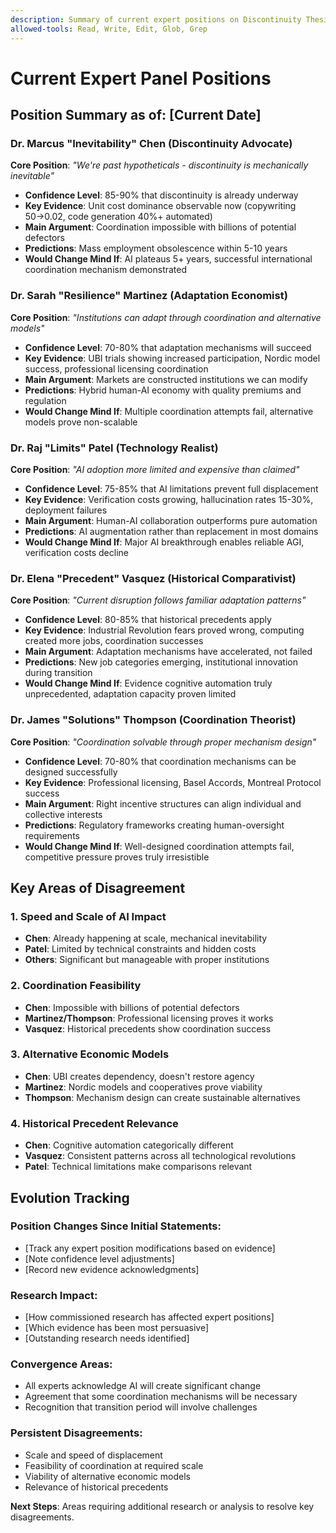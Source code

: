 ```yaml
---
description: Summary of current expert positions on Discontinuity Thesis - track evolving stances and disagreements
allowed-tools: Read, Write, Edit, Glob, Grep
---
```


# Current Expert Panel Positions

## Position Summary as of: [Current Date]

### Dr. Marcus "Inevitability" Chen (Discontinuity Advocate)
**Core Position**: *"We're past hypotheticals - discontinuity is mechanically inevitable"*
- **Confidence Level**: 85-90% that discontinuity is already underway
- **Key Evidence**: Unit cost dominance observable now (copywriting $50→$0.02, code generation 40%+ automated)
- **Main Argument**: Coordination impossible with billions of potential defectors
- **Predictions**: Mass employment obsolescence within 5-10 years
- **Would Change Mind If**: AI plateaus 5+ years, successful international coordination mechanism demonstrated

### Dr. Sarah "Resilience" Martinez (Adaptation Economist)  
**Core Position**: *"Institutions can adapt through coordination and alternative models"*
- **Confidence Level**: 70-80% that adaptation mechanisms will succeed
- **Key Evidence**: UBI trials showing increased participation, Nordic model success, professional licensing coordination
- **Main Argument**: Markets are constructed institutions we can modify
- **Predictions**: Hybrid human-AI economy with quality premiums and regulation
- **Would Change Mind If**: Multiple coordination attempts fail, alternative models prove non-scalable

### Dr. Raj "Limits" Patel (Technology Realist)
**Core Position**: *"AI adoption more limited and expensive than claimed"*
- **Confidence Level**: 75-85% that AI limitations prevent full displacement
- **Key Evidence**: Verification costs growing, hallucination rates 15-30%, deployment failures
- **Main Argument**: Human-AI collaboration outperforms pure automation
- **Predictions**: AI augmentation rather than replacement in most domains
- **Would Change Mind If**: Major AI breakthrough enables reliable AGI, verification costs decline

### Dr. Elena "Precedent" Vasquez (Historical Comparativist)
**Core Position**: *"Current disruption follows familiar adaptation patterns"*
- **Confidence Level**: 80-85% that historical precedents apply
- **Key Evidence**: Industrial Revolution fears proved wrong, computing created more jobs, coordination successes
- **Main Argument**: Adaptation mechanisms have accelerated, not failed
- **Predictions**: New job categories emerging, institutional innovation during transition
- **Would Change Mind If**: Evidence cognitive automation truly unprecedented, adaptation capacity proven limited

### Dr. James "Solutions" Thompson (Coordination Theorist)
**Core Position**: *"Coordination solvable through proper mechanism design"*
- **Confidence Level**: 70-80% that coordination mechanisms can be designed successfully
- **Key Evidence**: Professional licensing, Basel Accords, Montreal Protocol success
- **Main Argument**: Right incentive structures can align individual and collective interests
- **Predictions**: Regulatory frameworks creating human-oversight requirements
- **Would Change Mind If**: Well-designed coordination attempts fail, competitive pressure proves truly irresistible

## Key Areas of Disagreement

### 1. Speed and Scale of AI Impact
- **Chen**: Already happening at scale, mechanical inevitability
- **Patel**: Limited by technical constraints and hidden costs
- **Others**: Significant but manageable with proper institutions

### 2. Coordination Feasibility
- **Chen**: Impossible with billions of potential defectors
- **Martinez/Thompson**: Professional licensing proves it works
- **Vasquez**: Historical precedents show coordination success

### 3. Alternative Economic Models
- **Chen**: UBI creates dependency, doesn't restore agency
- **Martinez**: Nordic models and cooperatives prove viability
- **Thompson**: Mechanism design can create sustainable alternatives

### 4. Historical Precedent Relevance
- **Chen**: Cognitive automation categorically different
- **Vasquez**: Consistent patterns across all technological revolutions
- **Patel**: Technical limitations make comparisons relevant

## Evolution Tracking

### Position Changes Since Initial Statements:
- [Track any expert position modifications based on evidence]
- [Note confidence level adjustments]
- [Record new evidence acknowledgments]

### Research Impact:
- [How commissioned research has affected expert positions]
- [Which evidence has been most persuasive]
- [Outstanding research needs identified]

### Convergence Areas:
- All experts acknowledge AI will create significant change
- Agreement that some coordination mechanisms will be necessary
- Recognition that transition period will involve challenges

### Persistent Disagreements:
- Scale and speed of displacement
- Feasibility of coordination at required scale  
- Viability of alternative economic models
- Relevance of historical precedents

**Next Steps**: Areas requiring additional research or analysis to resolve key disagreements.